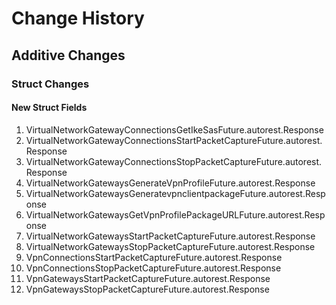 # Change History

## Additive Changes

### Struct Changes

#### New Struct Fields

1. VirtualNetworkGatewayConnectionsGetIkeSasFuture.autorest.Response
1. VirtualNetworkGatewayConnectionsStartPacketCaptureFuture.autorest.Response
1. VirtualNetworkGatewayConnectionsStopPacketCaptureFuture.autorest.Response
1. VirtualNetworkGatewaysGenerateVpnProfileFuture.autorest.Response
1. VirtualNetworkGatewaysGeneratevpnclientpackageFuture.autorest.Response
1. VirtualNetworkGatewaysGetVpnProfilePackageURLFuture.autorest.Response
1. VirtualNetworkGatewaysStartPacketCaptureFuture.autorest.Response
1. VirtualNetworkGatewaysStopPacketCaptureFuture.autorest.Response
1. VpnConnectionsStartPacketCaptureFuture.autorest.Response
1. VpnConnectionsStopPacketCaptureFuture.autorest.Response
1. VpnGatewaysStartPacketCaptureFuture.autorest.Response
1. VpnGatewaysStopPacketCaptureFuture.autorest.Response
